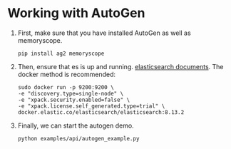 # Working with AutoGen

1. First, make sure that you have installed AutoGen as well as memoryscope.
    ```
    pip install ag2 memoryscope
    ```


2. Then, ensure that es is up and running. [elasticsearch documents](https://www.elastic.co/guide/en/elasticsearch/reference/current/getting-started.html).
The docker method is recommended:
    ```
    sudo docker run -p 9200:9200 \
    -e "discovery.type=single-node" \
    -e "xpack.security.enabled=false" \
    -e "xpack.license.self_generated.type=trial" \
    docker.elastic.co/elasticsearch/elasticsearch:8.13.2
    ```

3. Finally, we can start the autogen demo.
    ```
    python examples/api/autogen_example.py
    ```